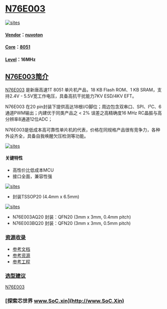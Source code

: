 ﻿# [N76E003](https://github.com/SoCXin/N76E003)

[![sites](http://182.61.61.133/link/resources/SoC.png)](http://www.SoC.Xin)

#### [Vendor](https://github.com/SoCXin/Vendor)：[nuvoton](http://www.nuvoton.com.cn/)
#### [Core](https://github.com/SoCXin/8051)：[8051](https://github.com/SoCXin/8051)
#### [Level](https://github.com/SoCXin/Level)：16MHz

## [N76E003简介](https://github.com/SoCXin/N76E003/wiki)

[N76E003](http://www.nuvoton.com.cn/hq/products/microcontrollers/8bit-8051-mcus/low-pin-count-8051-series/n76e003/?__locale=zh) 是新唐高速1T 8051 单片机产品，18 KB Flash ROM、1 KB SRAM，支持2.4V - 5.5V宽工作电压，具备高抗干扰能力7KV ESD/4KV EFT。

N76E003 在20 pin封装下提供高达18根I/O脚位；周边包含双串口、SPI、I²C、6通道PWM输出；内建优于同类产品之 < 2% 误差之高精确度16 MHz RC晶振与高分辨率8通道12位ADC；

N76E003是低成本高可靠性单片机的代表，价格在同规格产品很有竞争力，各种外设齐全，具备自我唤醒欠压检测等功能。

[![sites](docs/N76E003.png)](http://www.nuvoton.com.cn/hq/products/microcontrollers/8bit-8051-mcus/low-pin-count-8051-series/n76e003/?__locale=zh)

#### 关键特性

* 高性价比低成本MCU
* 接口全面，兼容性强


[![sites](docs/TSSOP20.png)](http://www.qitas.cn)
* 封装TSSOP20 (4.4mm x 6.5mm)


[![sites](docs/QFN20.png)](http://www.SoC.Xin)
* N76E003AQ20 封装：QFN20 (3mm x 3mm, 0.4mm pitch)
* N76E003BQ20 封装：QFN20 (3mm x 3mm, 0.5mm pitch)

### [资源收录](https://github.com/SoCXin/N76E003)

* [参考文档](docs/)
* [参考资源](src/)
* [参考工程](project/)

### [选型建议](https://github.com/SoCXin)

[N76E003](https://github.com/SoCXin/N76E003)

###  [探索芯世界 www.SoC.xin](http://www.SoC.Xin)
